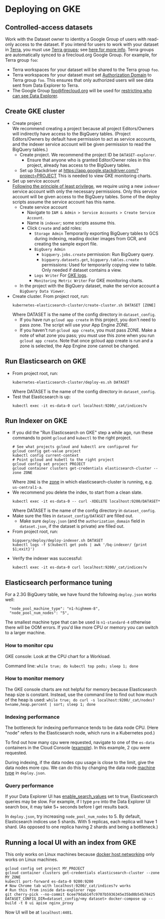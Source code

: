 # Deploying on GKE

## Controlled-access datasets
Work with the Dataset owner to identity a Google Group of users with read-only
access to the dataset. If you intend for users to work with your dataset in
[Terra](https://http://app.terra.bio), you must use
[Terra groups](https://app.terra.bio/#groups); see
[here for more info](https://software.broadinstitute.org/firecloud/documentation/article?id=9553).
Terra groups are automatically synced to a firecloud.org Google Group. For
example, for Terra group `foo`:
* Terra workspaces for your dataset will be shared to the Terra group `foo`.
* Terra workspaces for your dataset must set
  [Authorization Domain](https://gatkforums.broadinstitute.org/firecloud/discussion/9524/authorization-domains)
  to Terra group `foo`. This ensures that only authorized users will see data
  sent from Data Explorer to Terra.
* The Google Group foo@firecloud.org will be used for
  [restricting who can see Data Explorer](https://github.com/DataBiosphere/data-explorer/tree/master/deploy#enable-access-control).

## Create GKE cluster
* Create project  
  We recommend creating a
  project because all project Editors/Owners will indirectly have
  access to the BigQuery tables. (Project Editors/Owners by default have
  permission to act as service accounts, and the indexer service account will be
  given permission to read the BigQuery tables.)
  * Create project. We recommend the project ID
  be `DATASET-explorer`.
    * Ensure that anyone who is
    granted Editor/Owner roles in this project, already has access to the BigQuery tables.
  * Set up Stackdriver at https://app.google.stackdriver.com/?project=PROJECT
  This is needed to view GKE monitoring charts.
* Set up service account  
[Following the principle of least privilege](https://cloud.google.com/kubernetes-engine/docs/tutorials/authenticating-to-cloud-platform#why_use_service_accounts),
we require using a new `indexer` service account with only the necessary permissions.
Only this service account will be given access to the BigQuery tables. Some of the deploy scripts
assume the service account has this name.
  * Create service account
    * Navigate to `IAM & Admin > Service Accounts > Create Service Account`.
    * Name is `indexer`; some scripts assume this.
    * Click `Create` and add roles:
      * `Storage Admin` Temporarily
    exporting BigQuery tables to GCS during indexing, reading
    docker images from GCR, and creating the sample export file.
      * `BigQuery Admin`
        * `bigquery.jobs.create` permission: Run BigQuery query.
        * `bigquery.datasets.get`, `bigquery.tables.create` permissions: Used for temporarily copying view to table. Only needed if dataset contains a view.
      * `Logs Writer` For [GKE logs](https://console.cloud.google.com/logs/viewer).
      * `Monitoring Metric Writer` For GKE monitoring charts.
  * In the project with the BigQuery dataset, make the service account a
  `BigQuery Data Viewer`.
* Create cluster. From project root, run:
  ```
  kubernetes-elasticsearch-cluster/create-cluster.sh DATASET [ZONE]
  ```
  Where DATASET is the name of the config directory in `dataset_config`.
    * If you have run `gcloud app create` in this project, you don't need to pass zone. The script will use your App Engine ZONE.
    * If you haven't run `gcloud app create`, you must pass ZONE. Make a note of what zone you pass; you must use this zone when you run `gcloud app create`.
  Note that once gcloud app create is run and a zone is selected, the App Engine zone cannot be changed.


## Run Elasticsearch on GKE
* From project root, run:
  ```
  kubernetes-elasticsearch-cluster/deploy-es.sh DATASET
  ```
  Where DATASET is the name of the config directory in `dataset_config`.
* Test that Elasticsearch is up:
  ```
  kubectl exec -it es-data-0 curl localhost:9200/_cat/indices?v
  ```

## Run Indexer on GKE
* If you did the "Run Elasticsearch on GKE" step a while ago, run
  these commands to point `gcloud` and `kubectl` to the right project.
  ```
  # See what projects gcloud and kubectl are configured for
  gcloud config get-value project
  kubectl config current-context
  # Point gcloud and kubetl to the right project
  gcloud config set project PROJECT
  gcloud container clusters get-credentials elasticsearch-cluster --zone ZONE
  ```
  Where `ZONE` is the
  [zone](https://console.cloud.google.com/kubernetes/list) in which
  elasticsearch-cluster is running, e.g. `us-central1-a`.
* We recommend you delete the index, to start from a clean slate.
  ```
  kubectl exec -it es-data-0 -- curl -XDELETE localhost:9200/DATASET*
  ```
  Where DATASET is the name of the config directory in `dataset_config`.
* Make sure the files in `dataset_config/DATASET` are filled out.
  * Make sure `deploy.json` (and the `authorization_domain` field in
    `dataset.json`, if the dataset is private) are filled out.
* From project root, run:
  ```
  bigquery/deploy/deploy-indexer.sh DATASET
  kubectl logs -f $(kubectl get pods | awk '/bq-indexer/ {print $1;exit}')
  ```
* Verify the indexer was successful:
  ```
  kubectl exec -it es-data-0 curl localhost:9200/_cat/indices?v
  ```

## Elasticsearch performance tuning

For a 2.3G BigQuery table, we have found the following `deploy.json` works well:
```
  "node_pool_machine_type": "n1-highmem-8",
  "node_pool_num_nodes": "5",
```
The smallest machine type that can be used is `n1-standard-4` otherwise there
will be OOM errors. If you'd like more CPU or memory you can switch to a
larger machine.

### How to monitor cpu

GKE console: Look at the CPU chart for a Workload.

Command line: `while true; do kubectl top pods; sleep 1; done`

### How to monitor memory

The GKE console charts are not helpful for memory because Elasticsearch heap
size is constant. Instead, use the command line to find out how much of the
heap is used: `while true; do curl -s localhost:9200/_cat/nodes?h=name,heap.percent | sort; sleep 1; done`

### Indexing performance

The bottleneck for indexing performance tends to be data node CPU.
(Here "node" refers to the Elasticsearch node, which runs in a Kubernetes pod.)

To find out how many cpu were requested, navigate to one of the `es-data`
containers in the Cloud Console ([example](https://i.imgur.com/iwygmh9.png)).
In this example, 2 cpu were requested.

During indexing, if the data nodes cpu usage is close to the limit,
give the data nodes more cpu. We can do this by changing the data node
[machine type](https://cloud.google.com/compute/docs/machine-types) in `deploy.json`.

### Query performance

If your Data Explorer UI has [enable_search_values](https://github.com/DataBiosphere/data-explorer/blob/2daf10777470b17f3f43df1685eca0e41323389b/dataset_config/template/ui.json#L24)
set to true, Elasticsearch queries may be slow. For example, if I type `pre`
into the Data Explorer UI search box, it may take 5+ seconds before I get
results back.

In `deploy.json`, try increasing `node_pool_num_nodes` to 5.
By default, Elasticsearch indices use 5 shards. With 5 replicas, each replica
will have 1 shard. (As opposed to one replica having 2 shards and being a
bottleneck.)

## Running a local UI with an index from GKE

This only works on Linux machines because [docker host networking](https://docs.docker.com/network/host/)
only works on Linux machines.

```
gcloud config set project MY_PROJECT
gcloud container clusters get-credentials elasticsearch-cluster --zone MY_ZONE
kubectl port-forward es-data-0 9200:9200
# Now Chrome tab with localhost:9200/_cat/indices?v works
# Run this from inside data-explorer repo
git cherry-pick --no-commit 6cee79dab14fc9707b5936345e35bd0b54578425
DATASET_CONFIG_DIR=dataset_config/<my dataset> docker-compose up --build -t 0 ui apise nginx_proxy
```
Now UI will be at `localhost:4401`.
